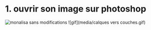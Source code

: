 # 1. ouvrir son image sur photoshop


![monalisa sans modifications](https://user-images.githubusercontent.com/93718161/142336523-e41ea682-3ef3-420f-a7d3-d182209641cf.png)
![gif](media/calques vers couches.gif)
